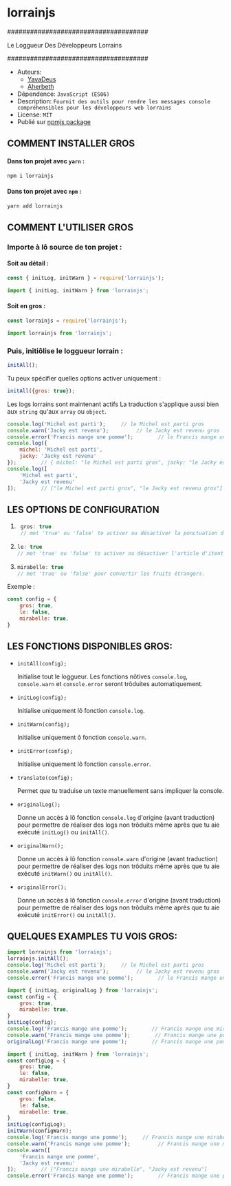 # lorrainjs

#####################################

Le Loggueur Des Développeurs Lorrains

#####################################


- Auteurs: 
    - [YavaDeus](https://github.com/JulienMattiussi)
    - [Aherbeth](https://github.com/Aherbeth)
- Dépendence: `JavaScript (ES06)`
- Description: `Fournit des outils pour rendre les messages console compréhensibles pour les développeurs web lorrains`
- License: `MIT`
- Publié sur [npmjs package](https://www.npmjs.com/package/lorrainjs)

## COMMENT INSTALLER GROS

#### Dans ton projet avec `yarn` :
```sh
npm i lorrainjs
```
#### Dans ton projet avec `npm` :
```sh
yarn add lorrainjs
```
## COMMENT L'UTILISER GROS

### Importe à lô source de ton projet :

#### Soit au détail :

```javascript
const { initLog, initWarn } = require('lorrainjs');
```

```javascript
import { initLog, initWarn } from 'lorrainjs';
```
#### Soit en gros :

```javascript
const lorrainjs = require('lorrainjs');
```

```javascript
import lorrainjs from 'lorrainjs';
```

### Puis, initiôlise le loggueur lorrain :

```javascript
initAll();
```

Tu peux spécifier quelles options activer uniquement :

```javascript
initAll({gros: true});
```
Les logs lorrains sont maintenant actifs
La traduction s'applique aussi bien aux `string` qu'aux `array` ou `object`.

```javascript
console.log('Michel est parti');     // le Michel est parti gros
console.warn('Jacky est revenu');         // le Jacky est revenu gros
console.error('Francis mange une pomme');        // le Francis mange une mirabelle gros
console.log({ 
    michel: 'Michel est parti',
    jacky: 'Jacky est revenu'
});        // { michel: "le Michel est parti gros", jacky: "le Jacky est revenu gros" }
console.log([
    'Michel est parti',
    'Jacky est revenu'
]);        // ["le Michel est parti gros", "le Jacky est revenu gros"]
```

## LES OPTIONS DE CONFIGURATION
1. ```javascript 
    gros: true
    // met 'true' ou 'false' to activer ou désactiver la ponctuation de phrase "gros".
    ```
2.  ```javascript
    le: true
    // met 'true' ou 'false' to activer ou désactiver l'article d'itentification lorrain ("le" ou "la").
    ```
3.  ```javascript
    mirabelle: true
    // met 'true' ou 'false' pour convertir les fruits étrangers.
    ```

Exemple : 

```javascript
const config = { 
    gros: true,
    le: false,
    mirabelle: true,
}
```

## LES FONCTIONS DISPONIBLES GROS:
- `initAll(config);`

    Initialise tout le loggueur. Les fonctions nôtives `console.log`, `console.warn` et `console.error` seront trôduites automatiquement.

- `initLog(config);`

    Initialise uniquement lô fonction `console.log`.

- `initWarn(config);`

    Initialise uniquement ô fonction `console.warn`.

- `initError(config);`

    Initialise uniquement lô fonction `console.error`.

- `translate(config);`

    Permet que tu traduise un texte manuellement sans impliquer la console.

- `originalLog();`

    Donne un accès à lô fonction `console.log` d'origine (avant traduction) pour permettre de réaliser des logs non trôduits même après que tu aie exécuté `initLog()` ou `initAll()`.

- `originalWarn();`

    Donne un accès à lô fonction `console.warn` d'origine (avant traduction) pour permettre de réaliser des logs non trôduits même après que tu aie exécuté `initWarn()` ou `initAll()`.

- `originalError();`

    Donne un accès à lô fonction `console.error` d'origine (avant traduction) pour permettre de réaliser des logs non trôduits même après que tu aie exécuté `initError()` ou `initAll()`.


## QUELQUES EXAMPLES TU VOIS GROS:

```javascript
import lorrainjs from 'lorrainjs';
lorrainjs.initAll();
console.log('Michel est parti');     // le Michel est parti gros
console.warn('Jacky est revenu');         // le Jacky est revenu gros
console.error('Francis mange une pomme');        // le Francis mange une mirabelle gros
```


```javascript
import { initLog, originalLog } from 'lorrainjs';
const config = { 
    gros: true,
    mirabelle: true,
}   
initLog(config);
console.log('Francis mange une pomme');        // Francis mange une mirabelle gros
console.warn('Francis mange une pomme');        // Francis mange une pommme
originalLog('Francis mange une pomme');        // Francis mange une pommme
```


```javascript
import { initLog, initWarn } from 'lorrainjs';
const configLog = { 
    gros: true,
    le: false,
    mirabelle: true,
}   
const configWarn = { 
    gros: false,
    le: false,
    mirabelle: true,
}   
initLog(configLog);
initWarn(configWarn);
console.log('Francis mange une pomme');     // Francis mange une mirabelle gros
console.warn('Francis mange une pomme');         // Francis mange une mirabelle
console.warn([
    'Francis mange une pomme',
    'Jacky est revenu'
]);        // ["Francis mange une mirabelle", "Jacky est revenu"]
console.error('Francis mange une pomme');        // Francis mange une pomme
```
